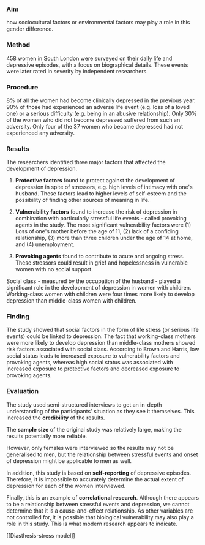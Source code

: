 ### Aim
how sociocultural factors or environmental factors may play a role in this gender difference.

### Method
458 women in South London were surveyed on their daily life and depressive episodes, with a focus on biographical details. These events were later rated in severity by independent researchers.

### Procedure 

8% of all the women had become clinically depressed in the previous year. 90% of those had experienced an adverse life event (e.g. loss of a loved one) or a serious difficulty (e.g. being in an abusive relationship). Only 30% of the women who did not become depressed suffered from such an adversity. Only four of the 37 women who became depressed had not experienced any adversity.

### Results 

The researchers identified three major factors that affected the development of depression.

1.  **Protective factors** found to protect against the development of depression in spite of stressors, e.g. high levels of intimacy with one's husband. These factors lead to higher levels of self-esteem and the possibility of finding other sources of meaning in life.

2.  **Vulnerability factors** found to increase the risk of depression in combination with particularly stressful life events - called provoking agents in the study. The most significant vulnerability factors were (1) Loss of one's mother before the age of 11, (2) lack of a confiding relationship, (3) more than three children under the age of 14 at home, and (4) unemployment.

3.  **Provoking agents** found to contribute to acute and ongoing stress. These stressors could result in grief and hopelessness in vulnerable women with no social support.

Social class - measured by the occupation of the husband - played a significant role in the development of depression in women with children. Working-class women with children were four times more likely to develop depression than middle-class women with children.

### Finding 

The study showed that social factors in the form of life stress (or serious life events) could be linked to depression. The fact that working-class mothers were more likely to develop depression than middle-class mothers showed risk factors associated with social class. According to Brown and Harris, low social status leads to increased exposure to vulnerability factors and provoking agents, whereas high social status was associated with increased exposure to protective factors and decreased exposure to provoking agents.

### Evaluation 

The study used semi-structured interviews to get an in-depth understanding of the participants' situation as they see it themselves. This increased the **credibility** of the results.

The **sample size** of the original study was relatively large, making the results potentially more reliable.

However, only females were interviewed so the results may not be generalised to men, but the relationship between stressful events and onset of depression might be applicable to men as well.

In addition, this study is based on **self-reporting** of depressive episodes. Therefore, it is impossible to accurately determine the actual extent of depression for each of the women interviewed.

Finally, this is an example of **correlational research**. Although there appears to be a relationship between stressful events and depression, we cannot determine that it is a cause-and-effect relationship. As other variables are not controlled for, it is possible that biological vulnerability may also play a role in this study. This is what modern research appears to indicate.


[[Diasthesis-stress model]]